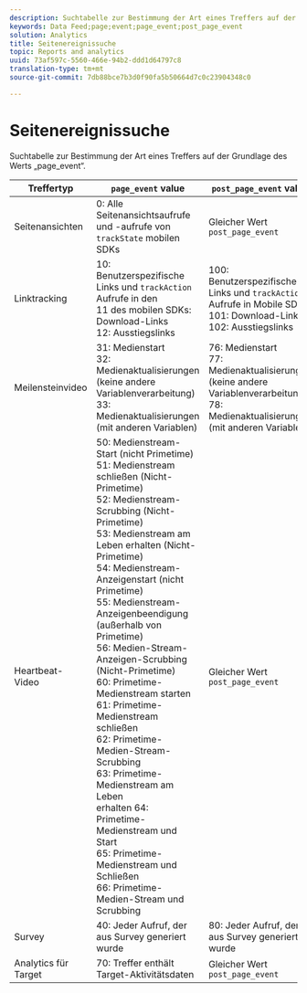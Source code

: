 ```yaml
---
description: Suchtabelle zur Bestimmung der Art eines Treffers auf der Grundlage des Werts „page_event“.
keywords: Data Feed;page;event;page_event;post_page_event
solution: Analytics
title: Seitenereignissuche
topic: Reports and analytics
uuid: 73af597c-5560-466e-94b2-ddd1d64797c8
translation-type: tm+mt
source-git-commit: 7db88bce7b3d0f90fa5b50664d7c0c23904348c0

---
```



# Seitenereignissuche

Suchtabelle zur Bestimmung der Art eines Treffers auf der Grundlage des Werts „page_event“.

| Treffertyp | `page_event` value | `post_page_event` value |
| --- | --- | --- |
| Seitenansichten | 0: Alle Seitenansichtsaufrufe und -aufrufe von `trackState` mobilen SDKs | Gleicher Wert `post_page_event` |
| Linktracking  | 10: Benutzerspezifische Links und `trackAction` Aufrufe in den<br>11 des mobilen SDKs: Download-Links<br>12: Ausstiegslinks | 100: Benutzerspezifische Links und `trackAction` Aufrufe in Mobile SDKs<br>101: Download-Links<br>102: Ausstiegslinks |
| Meilensteinvideo | 31: Medienstart<br>32: Medienaktualisierungen (keine andere Variablenverarbeitung)<br>33: Medienaktualisierungen (mit anderen Variablen) | 76: Medienstart<br>77: Medienaktualisierungen (keine andere Variablenverarbeitung)<br>78: Medienaktualisierungen (mit anderen Variablen) |
| Heartbeat-Video | 50: Medienstream-Start (nicht Primetime)<br>51: Medienstream schließen (Nicht-Primetime)<br>52: Medienstream-Scrubbing (Nicht-Primetime)<br>53: Medienstream am Leben erhalten (Nicht-Primetime)<br>54: Medienstream-Anzeigenstart (nicht Primetime)<br>55: Medienstream-Anzeigenbeendigung (außerhalb von Primetime)<br>56: Medien-Stream-Anzeigen-Scrubbing (Nicht-Primetime)<br>60: Primetime-Medienstream starten<br>61: Primetime-Medienstream schließen<br>62: Primetime-Medien-Stream-Scrubbing<br>63: Primetime-Medienstream am Leben<br>erhalten 64: Primetime-Medienstream und Start<br>65: Primetime-Medienstream und Schließen<br>66: Primetime-Medien-Stream und Scrubbing | Gleicher Wert `post_page_event` |
| Survey | 40: Jeder Aufruf, der aus Survey generiert wurde | 80: Jeder Aufruf, der aus Survey generiert wurde |
| Analytics für Target | 70: Treffer enthält Target-Aktivitätsdaten | Gleicher Wert `post_page_event` |
